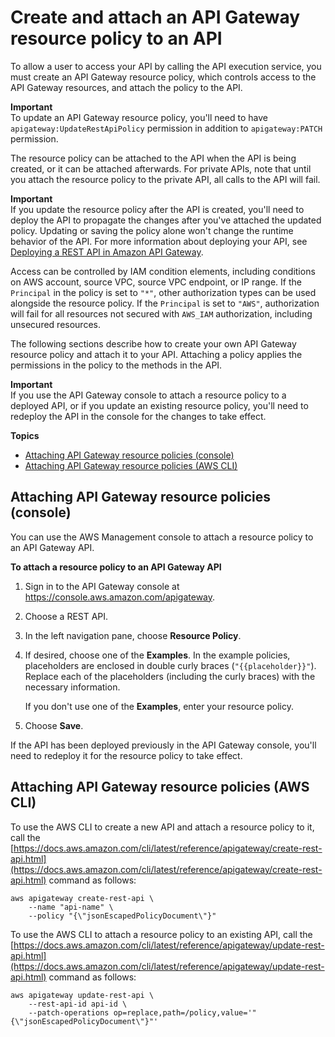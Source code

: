 # Create and attach an API Gateway resource policy to an API<a name="apigateway-resource-policies-create-attach"></a>

To allow a user to access your API by calling the API execution service, you must create an API Gateway resource policy, which controls access to the API Gateway resources, and attach the policy to the API\.

**Important**  
To update an API Gateway resource policy, you'll need to have `apigateway:UpdateRestApiPolicy` permission in addition to `apigateway:PATCH` permission\. 

The resource policy can be attached to the API when the API is being created, or it can be attached afterwards\. For private APIs, note that until you attach the resource policy to the private API, all calls to the API will fail\.

**Important**  
If you update the resource policy after the API is created, you'll need to deploy the API to propagate the changes after you've attached the updated policy\. Updating or saving the policy alone won't change the runtime behavior of the API\. For more information about deploying your API, see [Deploying a REST API in Amazon API Gateway](how-to-deploy-api.md)\.

Access can be controlled by IAM condition elements, including conditions on AWS account, source VPC, source VPC endpoint, or IP range\. If the `Principal` in the policy is set to `"*"`, other authorization types can be used alongside the resource policy\. If the `Principal` is set to `"AWS"`, authorization will fail for all resources not secured with `AWS_IAM` authorization, including unsecured resources\.

The following sections describe how to create your own API Gateway resource policy and attach it to your API\. Attaching a policy applies the permissions in the policy to the methods in the API\.

**Important**  
If you use the API Gateway console to attach a resource policy to a deployed API, or if you update an existing resource policy, you'll need to redeploy the API in the console for the changes to take effect\.

**Topics**
+ [Attaching API Gateway resource policies \(console\)](#apigateway-resource-policies-create-attach-console)
+ [Attaching API Gateway resource policies \(AWS CLI\)](#apigateway-resource-policies-create-attach-using-cli)

## Attaching API Gateway resource policies \(console\)<a name="apigateway-resource-policies-create-attach-console"></a>

You can use the AWS Management console to attach a resource policy to an API Gateway API\. 

**To attach a resource policy to an API Gateway API**

1. Sign in to the API Gateway console at [https://console\.aws\.amazon\.com/apigateway](https://console.aws.amazon.com/apigateway)\.

1. Choose a REST API\.

1. In the left navigation pane, choose **Resource Policy**\.

1. If desired, choose one of the **Examples**\. In the example policies, placeholders are enclosed in double curly braces \(`"{{placeholder}}"`\)\. Replace each of the placeholders \(including the curly braces\) with the necessary information\.

   If you don't use one of the **Examples**, enter your resource policy\.

1. Choose **Save**\.

If the API has been deployed previously in the API Gateway console, you'll need to redeploy it for the resource policy to take effect\.

## Attaching API Gateway resource policies \(AWS CLI\)<a name="apigateway-resource-policies-create-attach-using-cli"></a>

To use the AWS CLI to create a new API and attach a resource policy to it, call the [https://docs.aws.amazon.com/cli/latest/reference/apigateway/create-rest-api.html](https://docs.aws.amazon.com/cli/latest/reference/apigateway/create-rest-api.html) command as follows:

```
aws apigateway create-rest-api \
    --name "api-name" \
    --policy "{\"jsonEscapedPolicyDocument\"}"
```

To use the AWS CLI to attach a resource policy to an existing API, call the [https://docs.aws.amazon.com/cli/latest/reference/apigateway/update-rest-api.html](https://docs.aws.amazon.com/cli/latest/reference/apigateway/update-rest-api.html) command as follows: 

```
aws apigateway update-rest-api \
    --rest-api-id api-id \
    --patch-operations op=replace,path=/policy,value='"{\"jsonEscapedPolicyDocument\"}"'
```